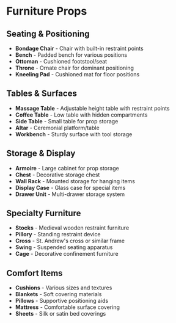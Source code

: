 # Furniture Props

## Seating & Positioning
- **Bondage Chair** - Chair with built-in restraint points
- **Bench** - Padded bench for various positions
- **Ottoman** - Cushioned footstool/seat
- **Throne** - Ornate chair for dominant positioning
- **Kneeling Pad** - Cushioned mat for floor positions

## Tables & Surfaces
- **Massage Table** - Adjustable height table with restraint points
- **Coffee Table** - Low table with hidden compartments
- **Side Table** - Small table for prop storage
- **Altar** - Ceremonial platform/table
- **Workbench** - Sturdy surface with tool storage

## Storage & Display
- **Armoire** - Large cabinet for prop storage
- **Chest** - Decorative storage chest
- **Wall Rack** - Mounted storage for hanging items
- **Display Case** - Glass case for special items
- **Drawer Unit** - Multi-drawer storage system

## Specialty Furniture
- **Stocks** - Medieval wooden restraint furniture
- **Pillory** - Standing restraint device
- **Cross** - St. Andrew's cross or similar frame
- **Swing** - Suspended seating apparatus
- **Cage** - Decorative confinement furniture

## Comfort Items
- **Cushions** - Various sizes and textures
- **Blankets** - Soft covering materials
- **Pillows** - Supportive positioning aids
- **Mattress** - Comfortable surface covering
- **Sheets** - Silk or satin bed coverings